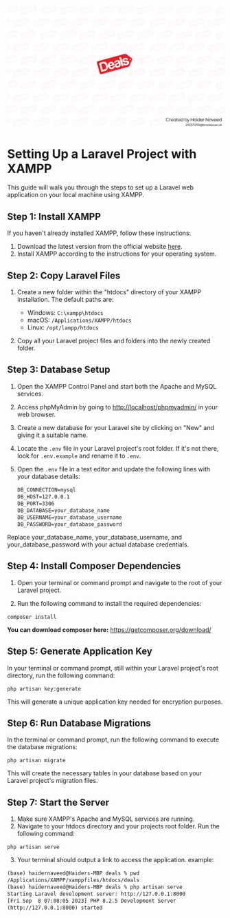 ![Deals-imagebanner](https://github.com/haidnav/Deals-disseration-project/blob/main/deals-image.png)



# Setting Up a Laravel Project with XAMPP

This guide will walk you through the steps to set up a Laravel web application on your local machine using XAMPP. 

## Step 1: Install XAMPP

If you haven't already installed XAMPP, follow these instructions:

1. Download the latest version from the official website [here](https://www.apachefriends.org/).
2. Install XAMPP according to the instructions for your operating system.

## Step 2: Copy Laravel Files

1. Create a new folder within the "htdocs" directory of your XAMPP installation. The default paths are:
   - Windows: `C:\xampp\htdocs`
   - macOS: `/Applications/XAMPP/htdocs`
   - Linux: `/opt/lampp/htdocs`

2. Copy all your Laravel project files and folders into the newly created folder.

## Step 3: Database Setup

1. Open the XAMPP Control Panel and start both the Apache and MySQL services.

2. Access phpMyAdmin by going to [http://localhost/phpmyadmin/](http://localhost/phpmyadmin/) in your web browser.

3. Create a new database for your Laravel site by clicking on "New" and giving it a suitable name.

4. Locate the `.env` file in your Laravel project's root folder. If it's not there, look for `.env.example` and rename it to `.env`.

5. Open the `.env` file in a text editor and update the following lines with your database details:

   ```dotenv
   DB_CONNECTION=mysql
   DB_HOST=127.0.0.1
   DB_PORT=3306
   DB_DATABASE=your_database_name
   DB_USERNAME=your_database_username
   DB_PASSWORD=your_database_password

Replace your_database_name, your_database_username, and your_database_password with your actual database credentials.


## Step 4: Install Composer Dependencies

1. Open your terminal or command prompt and navigate to the root of your Laravel project.

2. Run the following command to install the required dependencies:

```shell
composer install
```
**You can download composer here:** https://getcomposer.org/download/
## Step 5: Generate Application Key

In your terminal or command prompt, still within your Laravel project's root directory, run the following command:
```shell
php artisan key:generate
```
This will generate a unique application key needed for encryption purposes.

## Step 6: Run Database Migrations
In the terminal or command prompt, run the following command to execute the database migrations:
```shell
php artisan migrate
```
This will create the necessary tables in your database based on your Laravel project's migration files.

## Step 7: Start the Server
1.	Make sure XAMPP's Apache and MySQL services are running.
2.	Navigate to your htdocs directory and your projects root folder. Run the following command:
```shell
php artisan serve
```
3.	Your terminal should output a link to access the application.
example:
```shell
(base) haidernaveed@Haiders-MBP deals % pwd
/Applications/XAMPP/xamppfiles/htdocs/deals
(base) haidernaveed@Haiders-MBP deals % php artisan serve
Starting Laravel development server: http://127.0.0.1:8000
[Fri Sep  8 07:08:05 2023] PHP 8.2.5 Development Server (http://127.0.0.1:8000) started
```








